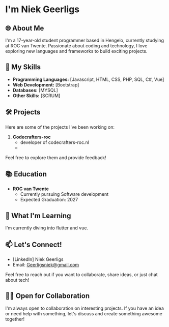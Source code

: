 # I'm Niek Geerligs

## 🌐 About Me
I'm a 17-year-old student programmer based in Hengelo, currently studying at ROC van Twente. Passionate about coding and technology, I love exploring new languages and frameworks to build exciting projects.

## 🚀 My Skills
- **Programming Languages:** [Javascript, HTML, CSS, PHP, SQL, C#, Vue] 
- **Web Development:** [Bootstrap]
- **Databases:** [MYSQL]
- **Other Skills:** [SCRUM]

## 🛠️ Projects
Here are some of the projects I've been working on:

1. **Codecrafters-roc**
   - developer of codecrafters-roc.nl
   - 
Feel free to explore them and provide feedback!

## 📚 Education
- **ROC van Twente**
  - Currently pursuing Software development
  - Expected Graduation: 2027

## 🌱 What I'm Learning
I'm currently diving into flutter and vue.

## 📫 Let's Connect!
- [LinkedIn] Niek Geerligs
- Email: Geerligsniek@gmail.com

Feel free to reach out if you want to collaborate, share ideas, or just chat about tech!

## 👨‍💻 Open for Collaboration
I'm always open to collaboration on interesting projects. If you have an idea or need help with something, let's discuss and create something awesome together!

